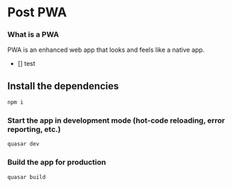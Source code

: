 # Post PWA

### What is a PWA
PWA is an enhanced web app that looks and feels like a native app.

- [] test

## Install the dependencies
```bash
npm i
```

### Start the app in development mode (hot-code reloading, error reporting, etc.)
```bash
quasar dev
```


### Build the app for production
```bash
quasar build
```
